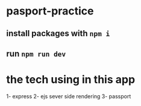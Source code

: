 # pasport-practice
## install packages with `npm i`
## run `npm run dev`

# the tech using in this app
 1- express
 2- ejs sever side rendering
 3- passport

